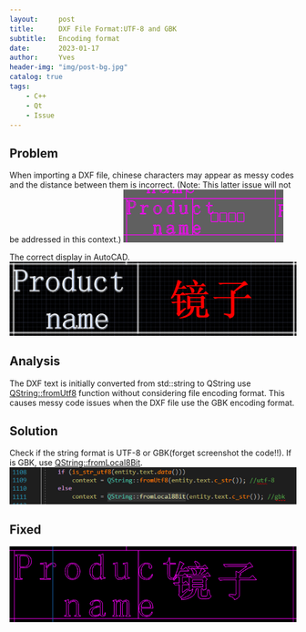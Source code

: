 ```yaml
---
layout:     post
title:      DXF File Format:UTF-8 and GBK
subtitle:   Encoding format
date:       2023-01-17
author:     Yves
header-img: "img/post-bg.jpg"
catalog: true
tags:
    - C++ 
    - Qt
    - Issue
---
```


## Problem
When importing a DXF file, chinese characters may appear as messy codes and the distance between them is incorrect. (Note: This latter issue will not be addressed in this context.)
![image](/img/20230117/4.2.png) 

The correct display in AutoCAD.
![image](/img/20230117/4.1.png) 

## Analysis
The DXF text is initially converted from std::string to QString use [QString::fromUtf8](https://doc.qt.io/qt-6/qstring.html#fromUtf8-3) function without considering file encoding format. This causes messy code issues when the DXF file use the GBK encoding format.


## Solution
Check if the string format is UTF-8 or GBK(forget screenshot the code!!). If is GBK, use [QString::fromLocal8Bit](https://doc.qt.io/qt-6/qstring.html#fromLocal8Bit).
![image](/img/20230117/4.3.png) 


## Fixed
![image](/img/20230117/4.4.png) 
